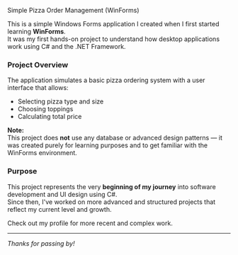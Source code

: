 Simple Pizza Order Management (WinForms)

This is a simple Windows Forms application I created when I first started learning **WinForms**.  
It was my first hands-on project to understand how desktop applications work using C# and the .NET Framework.

### Project Overview
The application simulates a basic pizza ordering system with a user interface that allows:
- Selecting pizza type and size
- Choosing toppings
- Calculating total price

**Note:**  
This project does **not** use any database or advanced design patterns — it was created purely for learning purposes and to get familiar with the WinForms environment.

### Purpose
This project represents the very **beginning of my journey** into software development and UI design using C#.  
Since then, I've worked on more advanced and structured projects that reflect my current level and growth.

Check out my profile for more recent and complex work.

---

*Thanks for passing by!*

